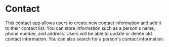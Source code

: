 # Contact


This contact app allows users to create new contact information and add it to their contact list. You can store information such as a person's name, 
phone number, and address. Users will be able to update or delete old contact information. You can also search for a person's contact information.
